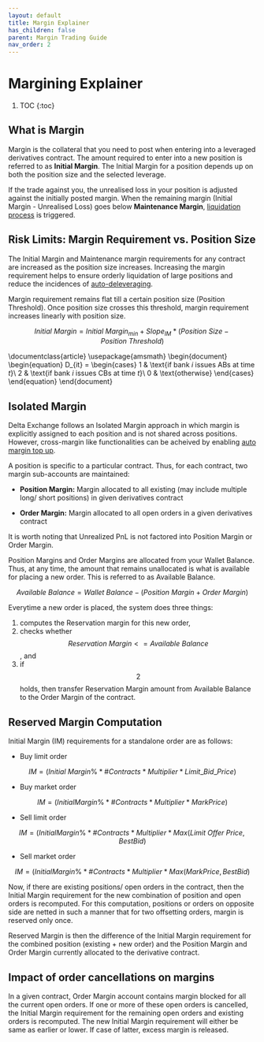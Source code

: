 ```yaml
---
layout: default
title: Margin Explainer
has_children: false
parent: Margin Trading Guide
nav_order: 2
---
```


# Margining Explainer

1. TOC
{:toc}

## What is Margin

Margin is the collateral that you need to post when entering into a leveraged derivatives contract. The amount required to enter into a new position is referred to as **Initial Margin**. The Initial Margin for a position depends up on both the position size and the selected leverage. 

If the trade against you, the unrealised loss in your position is adjusted against the initially posted margin. When the remaining margin (Initial Margin - Unrealised Loss) goes below **Maintenance Margin**, [liquidation process]({{site.baseurl}}/docs/trading-guide/Liquidation/#liquidation) is triggered.

## Risk Limits: Margin Requirement vs. Position Size

The Initial Margin and Maintenance margin requirements for any contract are increased as the position size increases. Increasing the margin requirement helps to ensure orderly liquidation of large positions and reduce the incidences of [auto-deleveraging]({{site.baseurl}}/docs/trading-guide/ADL). 


Margin requirement remains flat till a certain position size (Position Threshold). Once position size crosses this threshold, margin requirement increases linearly with position size. 

$$ Initial\ Margin = Initial\ Margin_{min} + Slope_{IM} * (Position\ Size - Position\ Threshold )$$

\documentclass{article}
\usepackage{amsmath}
\begin{document}
\begin{equation}
  D_{it} =
    \begin{cases}
      1 & \text{if bank $i$ issues ABs at time $t$}\\
      2 & \text{if bank $i$ issues CBs at time $t$}\\
      0 & \text{otherwise}
    \end{cases}       
\end{equation}
\end{document}


## Isolated Margin

Delta Exchange follows an Isolated Margin approach in which margin is explicitly assigned to each position and is not shared across positions. However, cross-margin like functionalities can be acheived by enabling [auto margin top up]({{site.baseurl}}/docs/trading-guide/automargin).

A position is specific to a particular contract. Thus, for each contract, two margin sub-accounts are maintained:

- **Position Margin:** Margin allocated to all existing (may include multiple long/ short positions) in given derivatives contract

- **Order Margin:** Margin allocated to all open orders in a given derivatives contract

It is worth noting that Unrealized PnL is not factored into Position Margin or Order Margin. 

Position Margins and Order Margins are allocated from your Wallet Balance. Thus, at any time, the amount that remains unallocated is what is available for placing a new order. This is referred to as Available Balance.

$$Available\  Balance = Wallet\  Balance - (Position\  Margin + Order\  Margin)$$

Everytime a new order is placed, the system does three things:

 1. computes the Reservation margin for this new order,
 2. checks whether $$Reservation \ Margin <= Available \ Balance$$, and
 3. if $$2$$ holds, then transfer Reservation Margin amount from Available Balance to the Order Margin of the contract.

  

## Reserved Margin Computation

Initial Margin (IM) requirements for a standalone order are as follows:
-   Buy limit order

$$IM = (Initial\ Margin\% * \#Contracts * Multiplier * Limit\_Bid\_Price)$$
    
-   Buy market order

$$IM = (InitialMargin\% * \#Contracts * Multiplier * MarkPrice)$$
    
-   Sell limit order

$$IM = (InitialMargin\% * \#Contracts * Multiplier * Max (Limit\ Offer\ Price, BestBid)$$
    
-   Sell market order

$$IM = (InitialMargin\% * \#Contracts * Multiplier * Max (MarkPrice, BestBid)$$
    

Now, if there are existing positions/ open orders in the contract, then the Initial Margin requirement for the new combination of position and open orders is recomputed. For this computation, positions or orders on opposite side are netted in such a manner that for two offsetting orders, margin is reserved only once.

Reserved  Margin is then the difference of the Initial Margin requirement for the combined position (existing + new order) and the Position Margin and Order Margin currently allocated to the derivative contract.

## Impact of order cancellations on margins

In a given contract, Order Margin account contains margin blocked for all the current open orders. If one or more of these open orders is cancelled, the Initial Margin requirement for the remaining open orders and existing orders is recomputed. The new Initial Margin requirement will either be same as earlier or lower. If case of latter, excess margin is released.